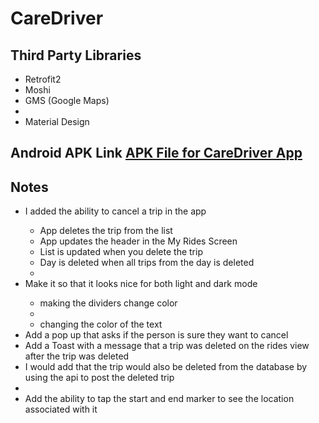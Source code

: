 # CareDriver

<h2>Third Party Libraries</h2>
<ul>
  <li>Retrofit2</li>
  <li>Moshi</li>
  <li>GMS (Google Maps)<li>
  <li>Material Design</li>
</ul>

<h2>Android APK Link</li>
<a href="https://github.com/deanna-yee/CareDriver/tree/master/app/release"> APK File for CareDriver App</a>

<h2>Notes</h2>
<ul>
  <li>I added the ability to cancel a trip in the app</li>
  <ul>
      <li>App deletes the trip from the list</li>
      <li>App updates the header in the My Rides Screen</li>
      <li>List is updated when you delete the trip</li>
      <li>Day is deleted when all trips from the day is deleted<li>
  </ul>
  <li>Make it so that it looks nice for both light and dark mode</li>
  <ul>
    <li> making the dividers change color<li>
    <li> changing the color of the text</li>
  </ul>
  <li>Add a pop up that asks if the person is sure they want to cancel</li>
  <li>Add a Toast with a message that a trip was deleted on the rides view after the trip was deleted</li>
  <li>I would add that the trip would also be deleted from the database by using the api to post the deleted trip<li>
  <li>Add the ability to tap the start and end marker to see the location associated with it</li>
</ul>
